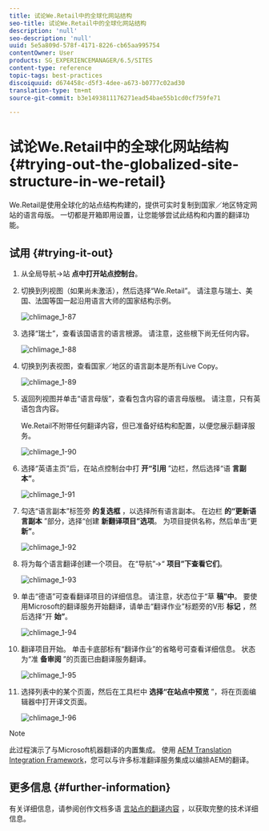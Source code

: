 ```yaml
---
title: 试论We.Retail中的全球化网站结构
seo-title: 试论We.Retail中的全球化网站结构
description: 'null'
seo-description: 'null'
uuid: 5e5a809d-578f-4171-8226-cb65aa995754
contentOwner: User
products: SG_EXPERIENCEMANAGER/6.5/SITES
content-type: reference
topic-tags: best-practices
discoiquuid: d674458c-d5f3-4dee-a673-b0777c02ad30
translation-type: tm+mt
source-git-commit: b3e1493811176271ead54bae55b1cd0cf759fe71

---
```



# 试论We.Retail中的全球化网站结构{#trying-out-the-globalized-site-structure-in-we-retail}

We.Retail是使用全球化的站点结构构建的，提供可实时复制到国家／地区特定网站的语言母版。 一切都是开箱即用设置，让您能够尝试此结构和内置的翻译功能。

## 试用 {#trying-it-out}

1. 从全局导航->站 **点中打开站点控制台**。
1. 切换到列视图（如果尚未激活），然后选择“We.Retail”。 请注意与瑞士、美国、法国等国一起沿用语言大师的国家结构示例。

   ![chlimage_1-87](assets/chlimage_1-87a.png)

1. 选择“瑞士”，查看该国语言的语言根源。 请注意，这些根下尚无任何内容。

   ![chlimage_1-88](assets/chlimage_1-88a.png)

1. 切换到列表视图，查看国家／地区的语言副本是所有Live Copy。

   ![chlimage_1-89](assets/chlimage_1-89a.png)

1. 返回列视图并单击“语言母版”，查看包含内容的语言母版根。 请注意，只有英语包含内容。

   We.Retail不附带任何翻译内容，但已准备好结构和配置，以便您展示翻译服务。

   ![chlimage_1-90](assets/chlimage_1-90a.png)

1. 选择“英语主页”后，在站点控制台中打 **开“引用** ”边栏，然后选择“语 **言副本”**。

   ![chlimage_1-91](assets/chlimage_1-91.png)

1. 勾选“语言副本”标签旁 **的复选框** ，以选择所有语言副本。 在边栏 **的“更新语言副本** ”部分，选择“创建 **新翻译项目”选项**。 为项目提供名称，然后单击“更 **新”**。

   ![chlimage_1-92](assets/chlimage_1-92.png)

1. 将为每个语言翻译创建一个项目。 在“导航”->“ **项目”下查看它们**。

   ![chlimage_1-93](assets/chlimage_1-93.png)

1. 单击“德语”可查看翻译项目的详细信息。 请注意，状态位于“草 **稿”中**。 要使用Microsoft的翻译服务开始翻译，请单击“翻译作业”标题旁的V形 **标记** ，然后选择“开 **始”**。

   ![chlimage_1-94](assets/chlimage_1-94.png)

1. 翻译项目开始。 单击卡底部标有“翻译作业”的省略号可查看详细信息。 状态为“准 **备审阅** ”的页面已由翻译服务翻译。

   ![chlimage_1-95](assets/chlimage_1-95.png)

1. 选择列表中的某个页面，然后在工具栏中 **选择“在站点中预览** ”，将在页面编辑器中打开译文页面。

   ![chlimage_1-96](assets/chlimage_1-96.png)

>[!NOTE]
>
>此过程演示了与Microsoft机器翻译的内置集成。 使用 [AEM Translation Integration Framework](/help/sites-administering/translation.md)，您可以与许多标准翻译服务集成以编排AEM的翻译。

## 更多信息 {#further-information}

有关详细信息，请参阅创作文档多语 [言站点的翻译内容](/help/sites-administering/translation.md) ，以获取完整的技术详细信息。
